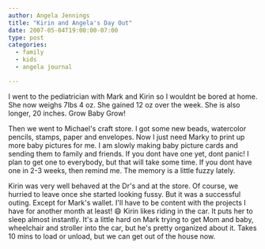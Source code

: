 ```yaml
---
author: Angela Jennings
title: "Kirin and Angela's Day Out"
date: 2007-05-04T19:00:00-07:00
type: post
categories:
  - family
  - kids
  - angela journal

---
```


I went to the pediatrician with Mark and Kirin so I wouldnt be bored at home. She now weighs 7lbs 4 oz. She gained 12 oz over the week. She is also longer, 20 inches. Grow Baby Grow! 

Then we went to Michael's craft store. I got some new beads, watercolor pencils, stamps, paper and envelopes. Now I just need Marky to print up more baby pictures for me. I am slowly making baby picture cards and sending them to family and friends. If you dont have one yet, dont panic! I plan to get one to everybody, but that will take some time. If you dont have one in 2-3 weeks, then remind me. The memory is a little fuzzy lately.

<!--more-->

Kirin was very well behaved at the Dr's and at the store. Of course, we hurried to leave once she started looking fussy. But it was a successful outing. Except for Mark's wallet. I'll have to be content with the projects I have for another month at least! :smile: Kirin likes riding in the car. It puts her to sleep almost instantly. It's a little hard on Mark trying to get Mom and baby, wheelchair and stroller into the car, but he's pretty organized about it. Takes 10 mins to load or unload, but we can get out of the house now.


